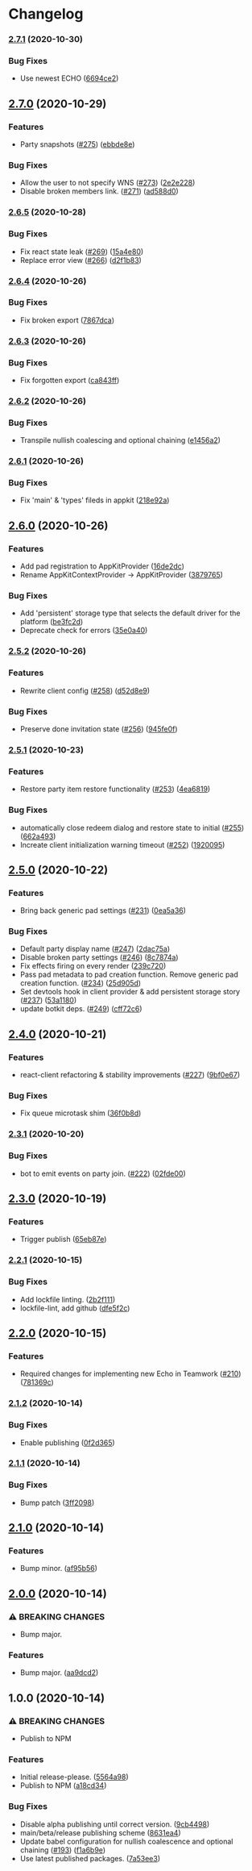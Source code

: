# Changelog

### [2.7.1](https://www.github.com/dxos/sdk/compare/v2.7.0...v2.7.1) (2020-10-30)


### Bug Fixes

* Use newest ECHO ([6694ce2](https://www.github.com/dxos/sdk/commit/6694ce210d926100a7aff426070a1290c6fad4fb))

## [2.7.0](https://www.github.com/dxos/sdk/compare/v2.6.5...v2.7.0) (2020-10-29)


### Features

* Party snapshots ([#275](https://www.github.com/dxos/sdk/issues/275)) ([ebbde8e](https://www.github.com/dxos/sdk/commit/ebbde8eb255dff63304b5bfea0d4284b8dcd5db1))


### Bug Fixes

* Allow the user to not specify WNS ([#273](https://www.github.com/dxos/sdk/issues/273)) ([2e2e228](https://www.github.com/dxos/sdk/commit/2e2e228e9f62ced477d46a69acf85e843efef417))
* Disable broken members link. ([#271](https://www.github.com/dxos/sdk/issues/271)) ([ad588d0](https://www.github.com/dxos/sdk/commit/ad588d0bf61714f52c9d14cc683f000263d5c375))

### [2.6.5](https://www.github.com/dxos/sdk/compare/v2.6.4...v2.6.5) (2020-10-28)


### Bug Fixes

* Fix react state leak ([#269](https://www.github.com/dxos/sdk/issues/269)) ([15a4e80](https://www.github.com/dxos/sdk/commit/15a4e80d3cf9b8427b6a36780760bc7d415b700d))
* Replace error view ([#266](https://www.github.com/dxos/sdk/issues/266)) ([d2f1b83](https://www.github.com/dxos/sdk/commit/d2f1b83579b07bfcd9596b4796c9b5c8a8bb6c29))

### [2.6.4](https://www.github.com/dxos/sdk/compare/v2.6.3...v2.6.4) (2020-10-26)


### Bug Fixes

* Fix broken export ([7867dca](https://www.github.com/dxos/sdk/commit/7867dca9a1e16fe978ce5092cff0239c681e07a8))

### [2.6.3](https://www.github.com/dxos/sdk/compare/v2.6.2...v2.6.3) (2020-10-26)


### Bug Fixes

* Fix forgotten export ([ca843ff](https://www.github.com/dxos/sdk/commit/ca843ff645f3a5395a68684b3cb4e2a2a19ee763))

### [2.6.2](https://www.github.com/dxos/sdk/compare/v2.6.1...v2.6.2) (2020-10-26)


### Bug Fixes

* Transpile nullish coalescing and optional chaining ([e1456a2](https://www.github.com/dxos/sdk/commit/e1456a2c0cb530bfd7849ac4b1810dc0db8d8f3c))

### [2.6.1](https://www.github.com/dxos/sdk/compare/v2.6.0...v2.6.1) (2020-10-26)


### Bug Fixes

* Fix 'main' & 'types' fileds in appkit ([218e92a](https://www.github.com/dxos/sdk/commit/218e92a44426badf70749469351b65aa25c82c1c))

## [2.6.0](https://www.github.com/dxos/sdk/compare/v2.5.2...v2.6.0) (2020-10-26)


### Features

* Add pad registration to AppKitProvider ([16de2dc](https://www.github.com/dxos/sdk/commit/16de2dc489c760739eaec79be196a610ef4e8c2f))
* Rename AppKitContextProvider -> AppKitProvider ([3879765](https://www.github.com/dxos/sdk/commit/38797653686e57702912c24ee60acf294f804e50))


### Bug Fixes

* Add 'persistent' storage type that selects the default driver for the platform ([be3fc2d](https://www.github.com/dxos/sdk/commit/be3fc2d7910d221a5782a71d5a35772cc91d24e0))
* Deprecate check for errors ([35e0a40](https://www.github.com/dxos/sdk/commit/35e0a40140b1b72792694940c1effa43b9a11e38))

### [2.5.2](https://www.github.com/dxos/sdk/compare/v2.5.1...v2.5.2) (2020-10-26)


### Features

* Rewrite client config ([#258](https://www.github.com/dxos/sdk/issues/258)) ([d52d8e9](https://www.github.com/dxos/sdk/commit/d52d8e9f0937d37d4d9c4e586c48e8966ba60fd5))


### Bug Fixes

* Preserve done invitation state ([#256](https://www.github.com/dxos/sdk/issues/256)) ([945fe0f](https://www.github.com/dxos/sdk/commit/945fe0fb7b619cb2a2dcd6813ec0c9afe552aef2))

### [2.5.1](https://www.github.com/dxos/sdk/compare/v2.5.0...v2.5.1) (2020-10-23)


### Features

* Restore party item restore functionality ([#253](https://www.github.com/dxos/sdk/issues/253)) ([4ea6819](https://www.github.com/dxos/sdk/commit/4ea6819c51ed723f3e4bd63a24e8871f4cb29583))


### Bug Fixes

* automatically close redeem dialog and restore state to initial ([#255](https://www.github.com/dxos/sdk/issues/255)) ([662a493](https://www.github.com/dxos/sdk/commit/662a493f63365310389cc2541d5db06bf87a6836))
* Increate client initialization warning timeout  ([#252](https://www.github.com/dxos/sdk/issues/252)) ([1920095](https://www.github.com/dxos/sdk/commit/1920095f6675a76d916baa81269ca9f974c35f4a))

## [2.5.0](https://www.github.com/dxos/sdk/compare/v2.4.0...v2.5.0) (2020-10-22)


### Features

* Bring back generic pad settings ([#231](https://www.github.com/dxos/sdk/issues/231)) ([0ea5a36](https://www.github.com/dxos/sdk/commit/0ea5a3694e969563c1de0c195a3ab7dab2f3a522))


### Bug Fixes

* Default party display name ([#247](https://www.github.com/dxos/sdk/issues/247)) ([2dac75a](https://www.github.com/dxos/sdk/commit/2dac75a85c7721f07324b67b0a71f99b3bee3783))
* Disable broken party settings ([#246](https://www.github.com/dxos/sdk/issues/246)) ([8c7874a](https://www.github.com/dxos/sdk/commit/8c7874a763c5593be9a5291c43fd924e18dac381))
* Fix effects firing on every render ([239c720](https://www.github.com/dxos/sdk/commit/239c7200a55facaceddc2f731a85d8c02cb91b70))
* Pass pad metadata to pad creation function. Remove generic pad creation function. ([#234](https://www.github.com/dxos/sdk/issues/234)) ([25d905d](https://www.github.com/dxos/sdk/commit/25d905d44f2bd0480da46c8add3c3b052e581a80))
* Set devtools hook in client provider & add persistent storage story ([#237](https://www.github.com/dxos/sdk/issues/237)) ([53a1180](https://www.github.com/dxos/sdk/commit/53a11800868face50451d795b0a89649be40d272))
* update botkit deps. ([#249](https://www.github.com/dxos/sdk/issues/249)) ([cff72c6](https://www.github.com/dxos/sdk/commit/cff72c62ce0d39210e2f39a649dfa08edfccb2b1))

## [2.4.0](https://www.github.com/dxos/sdk/compare/v2.3.1...v2.4.0) (2020-10-21)


### Features

* react-client refactoring & stability improvements ([#227](https://www.github.com/dxos/sdk/issues/227)) ([9bf0e67](https://www.github.com/dxos/sdk/commit/9bf0e6789b107eb1f0065cfe8219243fd0755637))


### Bug Fixes

* Fix queue microtask shim ([36f0b8d](https://www.github.com/dxos/sdk/commit/36f0b8d436dd194d3d0858774ed9cbf34b9e3cfa))

### [2.3.1](https://www.github.com/dxos/sdk/compare/v2.3.0...v2.3.1) (2020-10-20)


### Bug Fixes

* bot to emit events on party join. ([#222](https://www.github.com/dxos/sdk/issues/222)) ([02fde00](https://www.github.com/dxos/sdk/commit/02fde00612e2068849cdb3a57b16d051793b5235))

## [2.3.0](https://www.github.com/dxos/sdk/compare/v2.2.1...v2.3.0) (2020-10-19)


### Features

* Trigger publish ([65eb87e](https://www.github.com/dxos/sdk/commit/65eb87e6c4b736ec3041e9a6607396b84acf1259))

### [2.2.1](https://www.github.com/dxos/sdk/compare/v2.2.0...v2.2.1) (2020-10-15)


### Bug Fixes

* Add lockfile linting. ([2b2f111](https://www.github.com/dxos/sdk/commit/2b2f1112d9072f86d80c1d27c69e97c93a430440))
* lockfile-lint, add github ([dfe5f2c](https://www.github.com/dxos/sdk/commit/dfe5f2c03a8a10dab5d511d1b2667692be3896f8))

## [2.2.0](https://www.github.com/dxos/sdk/compare/v2.1.2...v2.2.0) (2020-10-15)


### Features

* Required changes for implementing new Echo in Teamwork ([#210](https://www.github.com/dxos/sdk/issues/210)) ([781369c](https://www.github.com/dxos/sdk/commit/781369c10a539a57f6f8eeba3bb40410e72ccbb7))

### [2.1.2](https://www.github.com/dxos/sdk/compare/v2.1.1...v2.1.2) (2020-10-14)


### Bug Fixes

* Enable publishing ([0f2d365](https://www.github.com/dxos/sdk/commit/0f2d365242209a0d92f184d099caf6272bb55add))

### [2.1.1](https://www.github.com/dxos/sdk/compare/v2.1.0...v2.1.1) (2020-10-14)


### Bug Fixes

* Bump patch ([3ff2098](https://www.github.com/dxos/sdk/commit/3ff2098d5ee71b86fe5f8c072a60ff77035fdd0c))

## [2.1.0](https://www.github.com/dxos/sdk/compare/v2.0.0...v2.1.0) (2020-10-14)


### Features

* Bump minor. ([af95b56](https://www.github.com/dxos/sdk/commit/af95b5618b72d0ea5a345fd69cedd27083ddb317))

## [2.0.0](https://www.github.com/dxos/sdk/compare/v1.0.0...v2.0.0) (2020-10-14)


### ⚠ BREAKING CHANGES

* Bump major.

### Features

* Bump major. ([aa9dcd2](https://www.github.com/dxos/sdk/commit/aa9dcd2950bbb69b249f27194be1d69062491674))

## 1.0.0 (2020-10-14)


### ⚠ BREAKING CHANGES

* Publish to NPM

### Features

* Initial release-please. ([5564a98](https://www.github.com/dxos/sdk/commit/5564a987baa537c117a975c58392cc85672e44ed))
* Publish to NPM ([a18cd34](https://www.github.com/dxos/sdk/commit/a18cd3467baf840bbd0a29c3b55ea2e51b276dd3))


### Bug Fixes

* Disable alpha publishing until correct version. ([9cb4498](https://www.github.com/dxos/sdk/commit/9cb449862c168c86054bb6567ba20d7dc000c287))
* main/beta/release publishing scheme ([8631ea4](https://www.github.com/dxos/sdk/commit/8631ea429e5f8971b8fb0930b35ad47f3d41bf71))
* Update babel configuration for nullish coalescence and optional chaining ([#193](https://www.github.com/dxos/sdk/issues/193)) ([f1a6b9e](https://www.github.com/dxos/sdk/commit/f1a6b9e46e0a88297fb82c166056a7b2d7f9243b))
* Use latest published packages. ([7a53ee3](https://www.github.com/dxos/sdk/commit/7a53ee39b6a5829408795fec8a6cbddc506ebc3b))
